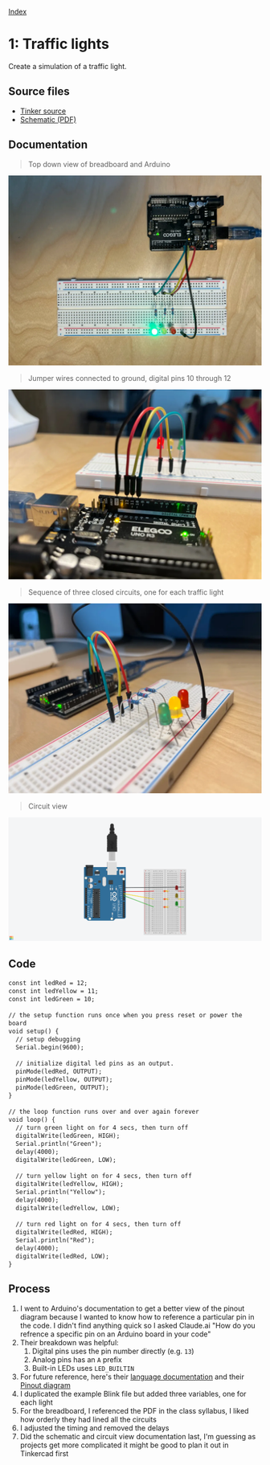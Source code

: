 [Index](index.html)

# 1: Traffic lights
Create a simulation of a traffic light.

## Source files
* [Tinker source](https://www.tinkercad.com/things/753FnYBbkBY-01-traffic-light/editel?returnTo=https%3A%2F%2Fwww.tinkercad.com%2Fdashboard%2Fdesigns%2Fcircuits&sharecode=ZMm7zYvMayxsUarfw0B2N4YVmkvtIUCHHYaLj04mImo)
* [Schematic (PDF)](./source-files/01-schedmatic.pdf)

## Documentation
> Top down view of breadboard and Arduino

![](./assets/01-00001.webp)

> Jumper wires connected to ground, digital pins 10 through 12

![](./assets/01-00002.webp)

> Sequence of three closed circuits, one for each traffic light

![](./assets/01-00003.webp)

> Circuit view

![](./source-files/01_traffic_light/01-circuit-view.png)

## Code

``` JS
const int ledRed = 12;
const int ledYellow = 11;
const int ledGreen = 10;

// the setup function runs once when you press reset or power the board
void setup() {
  // setup debugging
  Serial.begin(9600);

  // initialize digital led pins as an output.
  pinMode(ledRed, OUTPUT);
  pinMode(ledYellow, OUTPUT);
  pinMode(ledGreen, OUTPUT);
}

// the loop function runs over and over again forever
void loop() {
  // turn green light on for 4 secs, then turn off
  digitalWrite(ledGreen, HIGH);
  Serial.println("Green");
  delay(4000);
  digitalWrite(ledGreen, LOW);

  // turn yellow light on for 4 secs, then turn off
  digitalWrite(ledYellow, HIGH);
  Serial.println("Yellow");
  delay(4000);     
  digitalWrite(ledYellow, LOW);

  // turn red light on for 4 secs, then turn off
  digitalWrite(ledRed, HIGH);
  Serial.println("Red");
  delay(4000);
  digitalWrite(ledRed, LOW);
}
```


## Process

1. I went to Arduino's documentation to get a better view of the pinout diagram because I wanted to know how to reference a particular pin in the code. I didn't find anything quick so I asked Claude.ai "How do you refrence a specific pin on an Arduino board in your code"
2. Their breakdown was helpful:
   1. Digital pins uses the pin number directly (e.g. `13`)
   2. Analog pins has an `A` prefix
   3. Built-in LEDs uses `LED_BUILTIN`
3. For future reference, here's their [language documentation](https://docs.arduino.cc/language-reference/) and their [Pinout diagram](https://content.arduino.cc/assets/A000066-pinout.png)
4. I duplicated the example Blink file but added three variables, one for each light
5. For the breadboard, I referenced the PDF in the class syllabus, I liked how orderly they had lined all the circuits
6. I adjusted the timing and removed the delays
7. Did the schematic and circuit view documentation last, I'm guessing as projects get more complicated it might be good to plan it out in Tinkercad first